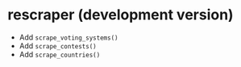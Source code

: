 # rescraper (development version)

* Add `scrape_voting_systems()`
* Add `scrape_contests()`
* Add `scrape_countries()`

